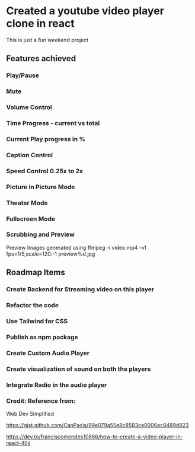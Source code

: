 # Created a youtube video player clone in react

This is just a fun weekend project

## Features achieved

### Play/Pause

### Mute

### Volume Control

### Time Progress - current vs total

### Current Play progress in %

### Caption Control

### Speed Control 0.25x to 2x

### Picture in Picture Mode

### Theater Mode

### Fullscreen Mode

### Scrubbing and Preview

Preview Images generated using ffmpeg -i video.mp4 -vf fps=1/5,scale=120:-1 preview%d.jpg

## Roadmap Items

### Create Backend for Streaming video on this player

### Refactor the code

### Use Tailwind for CSS

### Publish as npm package

### Create Custom Audio Player

### Create visualization of sound on both the players

### Integrate Radio in the audio player

### Credit: Reference from:

Web Dev Simplified

https://gist.github.com/CanPacis/99e079a55e8c8583ce0006ac8489d823

https://dev.to/franciscomendes10866/how-to-create-a-video-player-in-react-40jj
